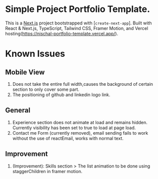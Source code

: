 # Simple Project Portfolio Template.

This is a [Next.js](https://nextjs.org/) project bootstrapped with [`create-next-app`].
Built with React & Next.js, TypeScript, Tailwind CSS, Framer Motion, and Vercel hosting(https://nischal-portfolio-template.vercel.app/).

# Known Issues

## Mobile View

1. Does not take the entire full width,causes the background of certain section to only cover some part.
2. The positioning of github and linkedin logo link.

## General

1. Experience section does not animate at load and remains hidden. Currently visibility has been set to true to load at page load.
2. Contact me Form (currently removed), email sending fails to work without the use of reactEmail, works with normal text.

## Improvement

1.  (Improvement): Skills section > The list animation to be done using staggerChildren in framer motion.

